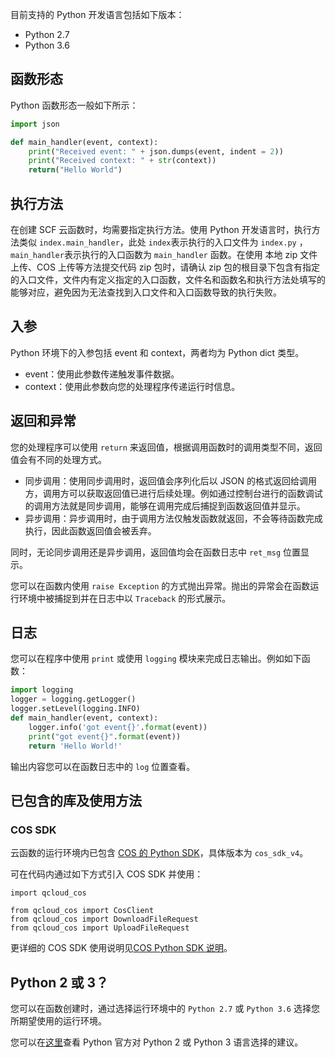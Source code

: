 目前支持的 Python 开发语言包括如下版本：
* Python 2.7
* Python 3.6

## 函数形态

Python 函数形态一般如下所示：
```python
import json

def main_handler(event, context):
    print("Received event: " + json.dumps(event, indent = 2)) 
    print("Received context: " + str(context))
    return("Hello World")
```

## 执行方法

在创建 SCF 云函数时，均需要指定执行方法。使用 Python 开发语言时，执行方法类似 `index.main_handler`，此处 `index`表示执行的入口文件为 `index.py` ，`main_handler`表示执行的入口函数为 `main_handler` 函数。在使用 本地 zip 文件上传、COS 上传等方法提交代码 zip 包时，请确认 zip 包的根目录下包含有指定的入口文件，文件内有定义指定的入口函数，文件名和函数名和执行方法处填写的能够对应，避免因为无法查找到入口文件和入口函数导致的执行失败。

## 入参

Python 环境下的入参包括 event 和 context，两者均为 Python dict 类型。
* event：使用此参数传递触发事件数据。
* context：使用此参数向您的处理程序传递运行时信息。

## 返回和异常

您的处理程序可以使用 `return` 来返回值，根据调用函数时的调用类型不同，返回值会有不同的处理方式。
* 同步调用：使用同步调用时，返回值会序列化后以 JSON 的格式返回给调用方，调用方可以获取返回值已进行后续处理。例如通过控制台进行的函数调试的调用方法就是同步调用，能够在调用完成后捕捉到函数返回值并显示。
* 异步调用：异步调用时，由于调用方法仅触发函数就返回，不会等待函数完成执行，因此函数返回值会被丢弃。

同时，无论同步调用还是异步调用，返回值均会在函数日志中 `ret_msg` 位置显示。

您可以在函数内使用 `raise Exception` 的方式抛出异常。抛出的异常会在函数运行环境中被捕捉到并在日志中以 `Traceback` 的形式展示。

## 日志
您可以在程序中使用 `print` 或使用 `logging` 模块来完成日志输出。例如如下函数：
```python
import logging
logger = logging.getLogger()
logger.setLevel(logging.INFO)
def main_handler(event, context):
    logger.info('got event{}'.format(event))
    print("got event{}".format(event))
    return 'Hello World!'  
```

输出内容您可以在函数日志中的 `log` 位置查看。


## 已包含的库及使用方法

### COS SDK

云函数的运行环境内已包含 [COS 的 Python SDK](http://tcecqpoc.fsphere.cn/document/product/436/6275)，具体版本为 `cos_sdk_v4`。

可在代码内通过如下方式引入 COS SDK 并使用：
```
import qcloud_cos
```

```
from qcloud_cos import CosClient
from qcloud_cos import DownloadFileRequest
from qcloud_cos import UploadFileRequest
```

更详细的 COS SDK 使用说明见[COS Python SDK 说明](http://tcecqpoc.fsphere.cn/document/product/436/6275)。

## Python 2 或 3？
您可以在函数创建时，通过选择运行环境中的 `Python 2.7` 或 `Python 3.6` 选择您所期望使用的运行环境。

您可以在[这里](http://wiki.python.org/moin/Python2orPython3)查看 Python 官方对 Python 2 或 Python 3 语言选择的建议。

